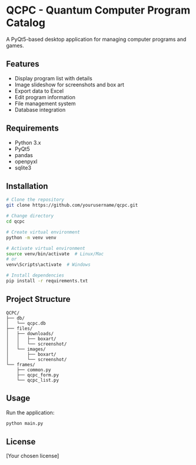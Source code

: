 # QCPC - Quantum Computer Program Catalog

A PyQt5-based desktop application for managing computer programs and games.

## Features
- Display program list with details
- Image slideshow for screenshots and box art
- Export data to Excel
- Edit program information
- File management system
- Database integration

## Requirements
- Python 3.x
- PyQt5
- pandas
- openpyxl
- sqlite3

## Installation

```bash
# Clone the repository
git clone https://github.com/yourusername/qcpc.git

# Change directory
cd qcpc

# Create virtual environment
python -m venv venv

# Activate virtual environment
source venv/bin/activate  # Linux/Mac
# or
venv\Scripts\activate  # Windows

# Install dependencies
pip install -r requirements.txt
```

## Project Structure
```
QCPC/
├── db/
│   └── qcpc.db
├── files/
│   ├── downloads/
│   │   ├── boxart/
│   │   └── screenshot/
│   └── images/
│       ├── boxart/
│       └── screenshot/
└── frames/
    ├── common.py
    ├── qcpc_form.py
    └── qcpc_list.py
```

## Usage
Run the application:
```bash
python main.py
```

## License
[Your chosen license]